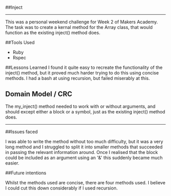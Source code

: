 
##Inject
_____________________

This was a personal weekend challenge for Week 2 of Makers Academy. The task was to create a kernal method for the Array class, that would function as the existing inject() method does.

##Tools Used
* Ruby
* Rspec

##Lessons Learned
I found it quite easy to recreate the functionality of the inject() method, but it proved much harder trying to do this using concise methods. I had a bash at using recursion, but failed miserably at this.


## Domain Model / CRC

The my_inject() method needed to work with or without arguments, and should except either a block or a symbol, just as the existing inject() method does.

_______________________________

##Issues faced

I was able to write the method without too much difficulty, but it was a very long method and I struggled to split it into smaller methods that succeeded in passing the relevant information around. Once I realised that the block could be included as an argument using an '&' this suddenly became much easier.

##Future intentions

Whilst the methods used are concise, there are four methods used. I believe I could cut this down considerably if I used recursion.
